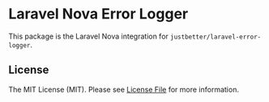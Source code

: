 # Laravel Nova Error Logger

This package is the Laravel Nova integration for `justbetter/laravel-error-logger`.

## License

The MIT License (MIT). Please see [License File](LICENSE.md) for more information.
